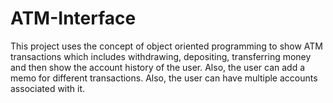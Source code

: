# ATM-Interface
This project uses the concept of object oriented programming to show ATM transactions which includes withdrawing, depositing, transferring money and then show the account history of the user. Also, the user can add a memo for different transactions. Also, the user can have multiple accounts associated with it.
